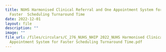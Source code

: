 ```yaml
---
title: NUHS Harmonised Clinical Referral and One Appointment System for
  Faster  Scheduling Turnaround Time
date: 2022-12-01
layout: file
description: ""
image: ""
file_url: /files/circulars/C_276_NUHS_NHIP 2022_NUHS Harmonised Clinical Referral and One
  Appointment System for Faster Scheduling Turnaround Time.pdf
---
```

